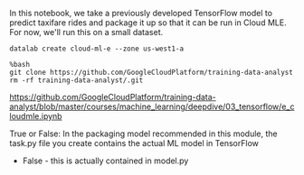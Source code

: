 In this notebook, we take a previously developed TensorFlow model to predict taxifare rides and package it up so that it can be run in Cloud MLE. For now, we'll run this on a small dataset. 

```
datalab create cloud-ml-e --zone us-west1-a

%bash
git clone https://github.com/GoogleCloudPlatform/training-data-analyst
rm -rf training-data-analyst/.git

```

https://github.com/GoogleCloudPlatform/training-data-analyst/blob/master/courses/machine_learning/deepdive/03_tensorflow/e_cloudmle.ipynb

True or False: In the packaging model recommended in this module, the task.py file you create contains the actual ML model in TensorFlow
- False - this is actually contained in model.py


